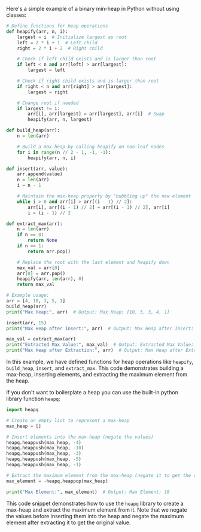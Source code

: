Here's a simple example of a binary min-heap in Python without using classes:

```python
# Define functions for heap operations
def heapify(arr, n, i):
    largest = i  # Initialize largest as root
    left = 2 * i + 1  # Left child
    right = 2 * i + 2  # Right child

    # Check if left child exists and is larger than root
    if left < n and arr[left] > arr[largest]:
        largest = left

    # Check if right child exists and is larger than root
    if right < n and arr[right] > arr[largest]:
        largest = right

    # Change root if needed
    if largest != i:
        arr[i], arr[largest] = arr[largest], arr[i]  # Swap
        heapify(arr, n, largest)

def build_heap(arr):
    n = len(arr)

    # Build a max-heap by calling heapify on non-leaf nodes
    for i in range(n // 2 - 1, -1, -1):
        heapify(arr, n, i)

def insert(arr, value):
    arr.append(value)
    n = len(arr)
    i = n - 1

    # Maintain the max-heap property by "bubbling up" the new element
    while i > 0 and arr[i] > arr[(i - 1) // 2]:
        arr[i], arr[(i - 1) // 2] = arr[(i - 1) // 2], arr[i]
        i = (i - 1) // 2

def extract_max(arr):
    n = len(arr)
    if n == 0:
        return None
    if n == 1:
        return arr.pop()

    # Replace the root with the last element and heapify down
    max_val = arr[0]
    arr[0] = arr.pop()
    heapify(arr, len(arr), 0)
    return max_val

# Example usage:
arr = [4, 10, 3, 5, 1]
build_heap(arr)
print("Max Heap:", arr)  # Output: Max Heap: [10, 5, 3, 4, 1]

insert(arr, 15)
print("Max Heap after Insert:", arr)  # Output: Max Heap after Insert: [15, 10, 3, 4, 1, 5]

max_val = extract_max(arr)
print("Extracted Max Value:", max_val)  # Output: Extracted Max Value: 15
print("Max Heap after Extraction:", arr)  # Output: Max Heap after Extraction: [10, 5, 3, 4, 1]
```

In this example, we have defined functions for heap operations like `heapify`, `build_heap`, `insert`, and `extract_max`. This code demonstrates building a max-heap, inserting elements, and extracting the maximum element from the heap.

If you don't want to boilerplate a heap you can use the built-in python library function `heapq`:

```python
import heapq

# Create an empty list to represent a max-heap
max_heap = []

# Insert elements into the max-heap (negate the values)
heapq.heappush(max_heap, -4)
heapq.heappush(max_heap, -10)
heapq.heappush(max_heap, -3)
heapq.heappush(max_heap, -5)
heapq.heappush(max_heap, -1)

# Extract the maximum element from the max-heap (negate it to get the original value)
max_element = -heapq.heappop(max_heap)

print("Max Element:", max_element)  # Output: Max Element: 10
```
This code snippet demonstrates how to use the `heapq` library to create a max-heap and extract the maximum element from it. Note that we negate the values before inserting them into the heap and negate the maximum element after extracting it to get the original value.
